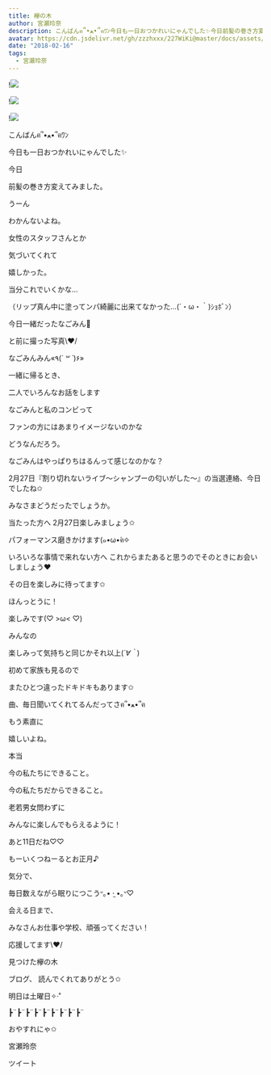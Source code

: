 ```yaml
---
title: 欅の木
author: 宮瀬玲奈
description: こんばんฅ՞•ﻌ•՞ฅﾜﾝ今日も一日おつかれいにゃんでした✨今日前髪の巻き方変えてみました。うーんわかんないよね。女性のスタッフさんと...
avatar: https://cdn.jsdelivr.net/gh/zzzhxxx/227WiKi@master/docs/assets/photo/avatar/reina.jpg
date: "2018-02-16"
tags:
  - 宮瀬玲奈
---
```


!![](https://cdn.jsdelivr.net/gh/zzzhxxx/227WiKi-image@master/blog-image/reina-2018-02-16_1.jpg)

!![](https://cdn.jsdelivr.net/gh/zzzhxxx/227WiKi-image@master/blog-image/reina-2018-02-16_2.jpg)

!![](https://cdn.jsdelivr.net/gh/zzzhxxx/227WiKi-image@master/blog-image/reina-2018-02-16_3.jpg)




こんばんฅ՞•ﻌ•՞ฅﾜﾝ




今日も一日おつかれいにゃんでした✨







今日






前髪の巻き方変えてみました。






うーん

わかんないよね。





女性のスタッフさんとか

気づいてくれて

嬉しかった。








当分これでいくかな…






（リップ真ん中に塗ってンパ綺麗に出来てなかった...(´・ω・｀)ｼｮﾎﾞﾝ）















今日一緒だったなごみん💓


と前に撮った写真\❤︎/







なごみんみん«٩(*´ ꒳ `*)۶»




一緒に帰るとき、

二人でいろんなお話をします






なごみんと私のコンビって

ファンの方にはあまりイメージないのかな


どうなんだろう。




なごみんはやっぱりちはるんって感じなのかな？






















2月27日『割り切れないライブ～シャンプーの匂いがした～』の当選連絡、今日でしたね✩


みなさまどうだったでしょうか。






当たった方へ
2月27日楽しみましょう✩

パフォーマンス磨きかけます(๑•ω•́ฅ✧




いろいろな事情で来れない方へ
これからまたあると思うのでそのときにお会いしましょう❤︎

その日を楽しみに待ってます✩







ほんっとうに！


楽しみです(♡ >ω< ♡)




みんなの

楽しみって気持ちと同じかそれ以上(*´∀｀*)












初めて家族も見るので

またひとつ違ったドキドキもあります✩



曲、毎日聞いてくれてるんだってさฅ՞•ﻌ•՞ฅ


もう素直に

嬉しいよね。

本当










今の私たちにできること。

今の私たちだからできること。








老若男女問わずに

みんなに楽しんでもらえるように！












あと11日だね♡♡



もーいくつねーるとお正月♪


気分で、

毎日数えながら眠りにつこうᐡ｡• ·̫ •｡ᐡ♡









会える日まで、

みなさんお仕事や学校、頑張ってください！


応援してます\❤︎/














見つけた欅の木










ブログ、
読んでくれてありがとう✩


明日は土曜日✧‧˚





┣¨┣¨┣¨┣¨┣¨┣¨┣¨┣¨┣¨






おやすれにゃ✩




宮瀬玲奈


ツイート



